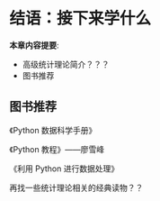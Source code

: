 # 结语：接下来学什么

**本章内容提要**:

- 高级统计理论简介？？？
- 图书推荐



## 图书推荐

《Python 数据科学手册》

《Python 教程》——廖雪峰

《利用 Python 进行数据处理》

再找一些统计理论相关的经典读物？？

